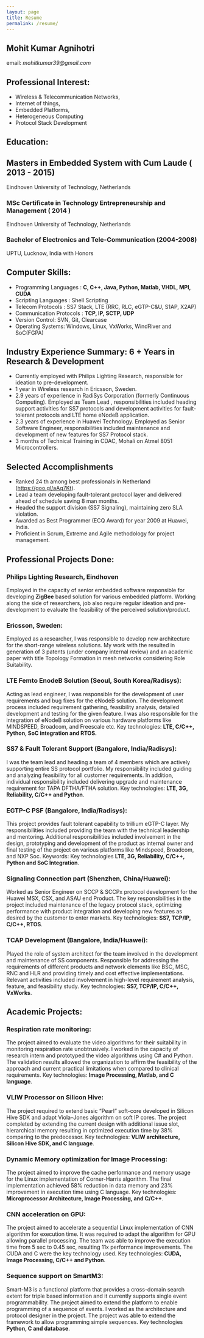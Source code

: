 ```yaml
---
layout: page
title: Resume
permalink: /resume/
---
```


## Mohit Kumar Agnihotri
email: _mohitkumar39@gmail.com_

## Professional Interest:
- Wireless & Telecommunication Networks, 
- Internet of things,
- Embedded Platforms, 
- Heterogeneous Computing 
- Protocol Stack Development

## Education:
## Masters in Embedded System with Cum Laude ( 2013 - 2015)
Eindhoven University of Technology, Netherlands

### MSc Certificate in Technology Entrepreneurship and Management ( 2014 )
Eindhoven University of Technology, Netherlands

### Bachelor of Electronics and Tele-Communication (2004-2008)
UPTU, Lucknow, India with Honors

## Computer Skills:
- Programming Languages : **C, C++, Java, Python, Matlab, VHDL, MPI, CUDA**
- Scripting Languages : Shell Scripting
- Telecom Protocols : SS7 Stack, LTE (RRC, RLC, eGTP-C&U, S1AP, X2AP)
- Communication Protocols : **TCP, IP, SCTP, UDP**
- Version Control: SVN, Git, Clearcase
- Operating Systems: Windows, Linux, VxWorks, WindRiver and SoC(FGPA)

## Industry Experience Summary: 6 + Years in Research & Development
- Currently employed with Philips Lighting Research, responsible for ideation to pre-development.
- 1 year in Wireless research in Ericsson, Sweden.
- 2.9 years of experience in RadiSys Corporation (formerly Continuous Computing). Employed as Team Lead , responsibilities included heading support activities for SS7 protocols and development activities for fault-tolerant protocols and LTE home eNodeB application.
- 2.3 years of experience in Huawei Technology. Employed as Senior Software Engineer, responsibilities included maintenance and development of new features for SS7 Protocol stack.
- 3 months of Technical Training in CDAC, Mohali on Atmel 8051 Microcontrollers.

## Selected Accomplishments

- Ranked 24 th among best professionals in Netherland (https://goo.gl/aAq7Kt).
- Lead a team developing fault-tolerant protocol layer and delivered ahead of schedule saving 8 man months.
- Headed the support division (SS7 Signaling), maintaining zero SLA violation.
- Awarded as Best Programmer (ECQ Award) for year 2009 at Huawei, India.
- Proficient in Scrum, Extreme and Agile methodology for project management.

## Professional Projects Done:

### Philips Lighting Research, Eindhoven 
Employed in the capacity of senior embedded software responsible for developing **ZigBee** based solution for various embedded platform. Working along the side of researchers, job also require regular ideation and pre-development to evaluate the feasibility of the perceived solution/product.

### Ericsson, Sweden: 
Employed as a researcher, I was responsible to develop new architecture for the short-range wireless solutions. My work with the resulted in generation of 3 patents (under company internal review) and an academic paper with title Topology Formation in mesh networks considering Role Suitability.

### LTE Femto EnodeB Solution (Seoul, South Korea/Radisys): 
Acting as lead engineer, I was responsible for the development of user requirements and bug fixes for the eNodeB solution. The development process included requirement gathering, feasibility analysis, detailed development and testing for the given feature. I was also responsible for the integration of eNodeB solution on various hardware platforms like MINDSPEED, Broadcom, and Freescale etc. Key technologies: **LTE, C/C++, Python, SoC integration and RTOS.**

### SS7 & Fault Tolerant Support (Bangalore, India/Radisys): 
I was the team lead and heading a team of 4 members which are actively supporting entire SS protocol portfolio. My responsibility included guiding and analyzing feasibility for all customer requirements. In addition, individual responsibility included delivering upgrade and maintenance requirement for TAPA DFTHA/FTHA solution. Key technologies: **LTE, 3G, Reliability, C/C++ and Python**.

### EGTP-C PSF (Bangalore, India/Radisys): 
This project provides fault tolerant capability to trillium eGTP-C layer. My responsibilities included providing the team with the technical leadership and mentoring. Additional responsibilities included involvement in the design, prototyping and development of the product as internal owner and final testing of the project on various platforms like Mindspeed, Broadcom, and NXP Soc. Keywords: Key technologies **LTE, 3G, Reliability, C/C++, Python and SoC Integration**.

### Signaling Connection part (Shenzhen, China/Huawei): 
Worked as Senior Engineer on SCCP & SCCPx protocol development for the Huawei MSX, CSX, and ASAU end Product. The key responsibilities in the project included maintenance of the legacy protocol stack, optimizing performance with product integration and developing new features as desired by the customer to enter markets. Key technologies: **SS7, TCP/IP, C/C++, RTOS**.

### TCAP Development (Bangalore, India/Huawei): 
Played the role of system architect for the team involved in the development and maintenance of SS components. Responsible for addressing the requirements of different products and network elements like BSC, MSC, RNC and HLR and providing timely and cost effective implementations. Relevant activities included involvement in high-level requirement analysis, feature, and feasibility study. Key technologies: **SS7, TCP/IP, C/C++, VxWorks**.

## Academic Projects:

### Respiration rate monitoring: 
The project aimed to evaluate the video
algorithms for their suitability in monitoring respiration rate unobtrusively. I worked in the capacity of research intern and prototyped the video algorithms using C# and Python. The validation results allowed the organization to affirm the feasibility of the approach and current practical limitations when compared to clinical requirements. Key technologies: **Image Processing, Matlab, and C language**.

### VLIW Processor on Silicon Hive: 
The project required to extend basic “Pearl” soft-core developed in Silicon Hive SDK and adapt Viola–Jones algorithm on soft IP cores. The project completed by extending the current design with additional issue slot, hierarchical memory resulting in optimized execution time by 38% comparing to the predecessor. Key technologies: **VLIW architecture, Silicon Hive SDK, and C language**.

### Dynamic Memory optimization for Image Processing: 
The project aimed to improve the cache performance and memory usage for the Linux implementation of Corner-Harris algorithm. The final implementation achieved 58% reduction in data memory and 23% improvement in execution time using C language. Key technologies: **Microprocessor Architecture, Image Processing, and C/C++**.

### CNN acceleration on GPU: 
The project aimed to accelerate a sequential Linux implementation of CNN algorithm for execution time. It was required to adapt the algorithm for GPU allowing parallel processing. The team was able to improve the execution time from 5 sec to 0.45 sec, resulting 11x performance improvements. The CUDA and C were the key technology used. Key technologies: **CUDA, Image Processing, C/C++ and Python**.

### Sequence support on SmartM3: 
Smart-M3 is a functional platform that provides a cross-domain search extent for triple based information and it currently supports single event programmability. The project aimed to extend the platform to enable programming of a sequence of events. I worked as the architecture and protocol designer in the project. The project was able to extend the framework to allow programming simple sequences. Key technologies **Python, C and database**.
